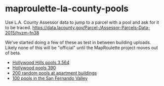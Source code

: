 # maproulette-la-county-pools
Use L.A. County Assessor data to jump to a parcel with a pool and ask for it to be traced. https://data.lacounty.gov/Parcel-/Assessor-Parcels-Data-2015/hvzm-fn38 

We've started doing a few of these as test in between building uploads. Likely none of this will be "official" until the MapRoulette project moves out of beta.
- [Hollywood Hills pools 3,564](http://maproulette.org:8080/map/179/204514)
- [Hollywood pools 390](http://maproulette.org:8080/map/25/26728)
- [200 random pools at apartment buildings](http://maproulette.org:8080/map/24/26592)
- [100 pools in the San Fernando Valley](http://maproulette.org:8080/map/16/24319)
